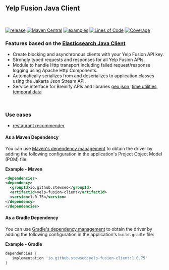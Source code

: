 ## Yelp Fusion Java Client
<br>

[![release](https://badgen.net/badge/version/1.0.7/green?icon=github)](https://github.com/stewseo/yelp-fusion-client/tree/version-1.0.7)
[![Maven Central](https://img.shields.io/maven-central/v/io.github.stewseo/yelp-fusion-client?versionPrefix=1.0.7)](https://search.maven.org/artifact/io.github.stewseo/yelp-fusion-client/1.0.7/jar)
[![examples](https://badgen.net/badge/docs/examples/cyan?icon=github)](https://stewseo.github.io/yelp-fusion-client/examples)
[![Lines of Code](https://sonarcloud.io/api/project_badges/measure?project=stewseo_yelp-fusion-client&metric=ncloc)](https://sonarcloud.io/summary/new_code?id=stewseo_yelp-fusion-client)
[![Coverage](https://sonarcloud.io/api/project_badges/measure?project=stewseo_yelp-fusion-client&metric=coverage)](https://sonarcloud.io/summary/new_code?id=stewseo_yelp-fusion-client)


### Features based on the [Elasticsearch Java Client](https://www.elastic.co/guide/en/elasticsearch/client/java-api-client/current/introduction.html)
- Create blocking and asynchronous clients with your Yelp Fusion API key.
- Strongly typed requests and responses for all Yelp Fusion APIs.
- Module to handle Http transport including failed request/response logging using Apache Http Components.
- Automatically serializes from and deserializes to application classes using the Jakarta Json Stream API.
- Service interface for Breinify APIs and libraries
[geo json](https://github.com/Breinify/brein-geojson), [time utilities](https://github.com/Breinify/brein-time-utilities), [temporal data](https://docs.breinify.com/?java--native#temporal-data-response)

<br>

### Use cases
- [restaurant recommender](https://github.com/stewseo/restaurant-recommendation-system)

#### As a Maven Dependency
You can use [Maven's dependency management](https://search.maven.org/search?q=g:io.github.stewseo) to obtain the driver by adding the following configuration in the application's Project Object Model (POM) file:

**Example - Maven**
```xml
<dependencies>
<dependency>
  <groupId>io.github.stewseo</groupId>
  <artifactId>yelp-fusion-client</artifactId>
  <version>1.0.75</version>
</dependency>
</dependencies>
```
#### As a Gradle Dependency
You can use [Gradle's dependency management](https://search.maven.org/search?q=g:io.github.stewseo) to obtain the driver by adding the following configuration in the application's ```build.gradle``` file:

**Example - Gradle**
```gradle
dependencies {
   implementation 'io.github.stewseo:yelp-fusion-client:1.0.75'
}
```
<br>


